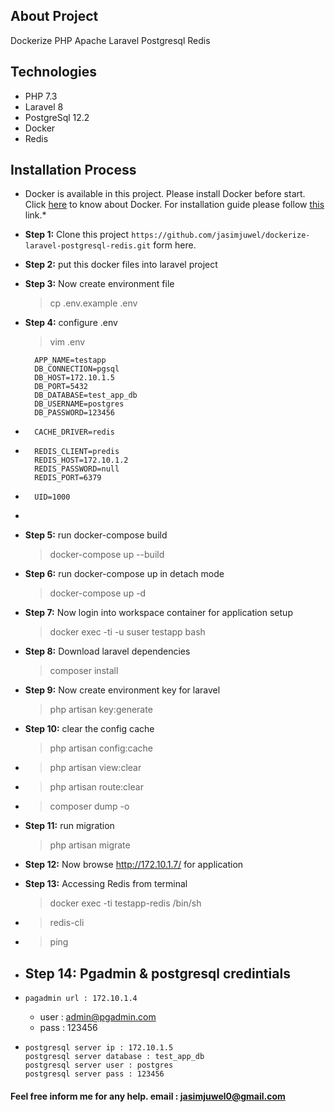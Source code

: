 ## About Project

Dockerize PHP Apache Laravel Postgresql Redis 

## Technologies
- PHP 7.3
- Laravel 8
- PostgreSql 12.2
- Docker
- Redis

## Installation Process
* Docker is available in this project. Please install Docker before start. Click [here](https://www.docker.com/) to know about Docker. For installation guide please follow [this](https://www.docker.com/get-started) link.*
- __Step 1:__ Clone this project `https://github.com/jasimjuwel/dockerize-laravel-postgresql-redis.git` form here. 
- __Step 2:__ put this docker files into laravel project
- __Step 3:__ Now create environment file
    > cp .env.example .env
- __Step 4:__ configure .env
    >  vim .env

        APP_NAME=testapp
        DB_CONNECTION=pgsql
        DB_HOST=172.10.1.5
        DB_PORT=5432
        DB_DATABASE=test_app_db
        DB_USERNAME=postgres
        DB_PASSWORD=123456
- 
        CACHE_DRIVER=redis
- 
        REDIS_CLIENT=predis
        REDIS_HOST=172.10.1.2
        REDIS_PASSWORD=null
        REDIS_PORT=6379
- 
        UID=1000
- 
- __Step 5:__ run docker-compose build
    > docker-compose up --build
- __Step 6:__ run docker-compose up in detach mode
    > docker-compose up -d
- __Step 7:__ Now login into workspace container for application setup
    > docker exec -ti -u suser testapp bash
- __Step 8:__ Download laravel dependencies 
    > composer install
- __Step 9:__ Now create environment key for laravel
    > php artisan key:generate
- __Step 10:__ clear the config cache
    > php artisan config:cache
- 
    > php artisan view:clear
- 
    > php artisan route:clear
- 
    > composer dump -o
- __Step 11:__ run migration
  > php artisan migrate
- __Step 12:__ Now browse http://172.10.1.7/ for application
- __Step 13:__ Accessing Redis from terminal
  > docker exec -ti testapp-redis /bin/sh
- 
  > redis-cli
- 
  > ping
- __Step 14:__ Pgadmin & postgresql credintials
  - 
- 
      pagadmin url : 172.10.1.4
  - 
      user : admin@pgadmin.com
  - 
      pass : 123456
- 
      postgresql server ip : 172.10.1.5
      postgresql server database : test_app_db
      postgresql server user : postgres
      postgresql server pass : 123456

#### Feel free inform me for any help. email : jasimjuwel0@gmail.com


